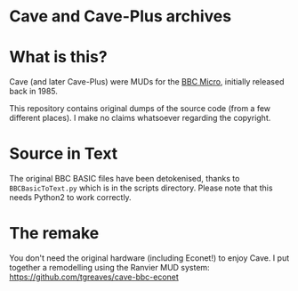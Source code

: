 # Cave and Cave-Plus archives

# What is this?

Cave (and later Cave-Plus) were MUDs for the [BBC Micro](https://en.wikipedia.org/wiki/BBC_Micro), initially released back in 1985.

This repository contains original dumps of the source code (from a few different places).  I make no claims whatsoever regarding the copyright.

# Source in Text

The original BBC BASIC files have been detokenised, thanks to ```BBCBasicToText.py``` which is in the scripts directory.  Please note that this needs Python2 to work correctly.

# The remake

You don't need the original hardware (including Econet!) to enjoy Cave.  I put together a remodelling using the Ranvier MUD system: https://github.com/tgreaves/cave-bbc-econet
